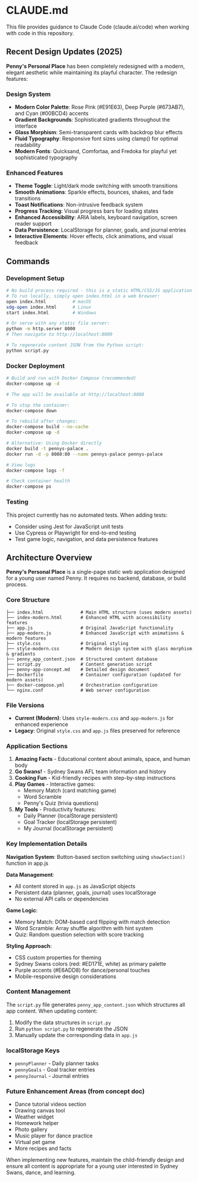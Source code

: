 # CLAUDE.md

This file provides guidance to Claude Code (claude.ai/code) when working with code in this repository.

## Recent Design Updates (2025)

**Penny's Personal Place** has been completely redesigned with a modern, elegant aesthetic while maintaining its playful character. The redesign features:

### Design System
- **Modern Color Palette**: Rose Pink (#E91E63), Deep Purple (#673AB7), and Cyan (#00BCD4) accents
- **Gradient Backgrounds**: Sophisticated gradients throughout the interface
- **Glass Morphism**: Semi-transparent cards with backdrop blur effects
- **Fluid Typography**: Responsive font sizes using clamp() for optimal readability
- **Modern Fonts**: Quicksand, Comfortaa, and Fredoka for playful yet sophisticated typography

### Enhanced Features
- **Theme Toggle**: Light/dark mode switching with smooth transitions
- **Smooth Animations**: Sparkle effects, bounces, shakes, and fade transitions
- **Toast Notifications**: Non-intrusive feedback system
- **Progress Tracking**: Visual progress bars for loading states
- **Enhanced Accessibility**: ARIA labels, keyboard navigation, screen reader support
- **Data Persistence**: LocalStorage for planner, goals, and journal entries
- **Interactive Elements**: Hover effects, click animations, and visual feedback

## Commands

### Development Setup

```bash
# No build process required - this is a static HTML/CSS/JS application
# To run locally, simply open index.html in a web browser:
open index.html          # macOS
xdg-open index.html      # Linux
start index.html         # Windows

# Or serve with any static file server:
python -m http.server 8000
# Then navigate to http://localhost:8000

# To regenerate content JSON from the Python script:
python script.py
```

### Docker Deployment

```bash
# Build and run with Docker Compose (recommended)
docker-compose up -d

# The app will be available at http://localhost:8080

# To stop the container:
docker-compose down

# To rebuild after changes:
docker-compose build --no-cache
docker-compose up -d

# Alternative: Using Docker directly
docker build -t pennys-palace .
docker run -d -p 8080:80 --name pennys-palace pennys-palace

# View logs
docker-compose logs -f

# Check container health
docker-compose ps
```

### Testing

This project currently has no automated tests. When adding tests:
- Consider using Jest for JavaScript unit tests
- Use Cypress or Playwright for end-to-end testing
- Test game logic, navigation, and data persistence features

## Architecture Overview

**Penny's Personal Place** is a single-page static web application designed for a young user named Penny. It requires no backend, database, or build process.

### Core Structure

```
├── index.html              # Main HTML structure (uses modern assets)
├── index-modern.html       # Enhanced HTML with accessibility features
├── app.js                  # Original JavaScript functionality
├── app-modern.js           # Enhanced JavaScript with animations & modern features
├── style.css               # Original styling
├── style-modern.css        # Modern design system with glass morphism & gradients
├── penny_app_content.json  # Structured content database
├── script.py               # Content generation script
├── penny-app-concept.md    # Detailed design document
├── Dockerfile              # Container configuration (updated for modern assets)
├── docker-compose.yml      # Orchestration configuration
└── nginx.conf              # Web server configuration
```

### File Versions
- **Current (Modern)**: Uses `style-modern.css` and `app-modern.js` for enhanced experience
- **Legacy**: Original `style.css` and `app.js` files preserved for reference

### Application Sections

1. **Amazing Facts** - Educational content about animals, space, and human body
2. **Go Swans!** - Sydney Swans AFL team information and history
3. **Cooking Fun** - Kid-friendly recipes with step-by-step instructions
4. **Play Games** - Interactive games:
   - Memory Match (card matching game)
   - Word Scramble 
   - Penny's Quiz (trivia questions)
5. **My Tools** - Productivity features:
   - Daily Planner (localStorage persistent)
   - Goal Tracker (localStorage persistent)
   - My Journal (localStorage persistent)

### Key Implementation Details

**Navigation System**: Button-based section switching using `showSection()` function in app.js

**Data Management**: 
- All content stored in `app.js` as JavaScript objects
- Persistent data (planner, goals, journal) uses localStorage
- No external API calls or dependencies

**Game Logic**:
- Memory Match: DOM-based card flipping with match detection
- Word Scramble: Array shuffle algorithm with hint system
- Quiz: Random question selection with score tracking

**Styling Approach**:
- CSS custom properties for theming
- Sydney Swans colors (red: #ED171E, white) as primary palette
- Purple accents (#E6ADD8) for dance/personal touches
- Mobile-responsive design considerations

### Content Management

The `script.py` file generates `penny_app_content.json` which structures all app content. When updating content:
1. Modify the data structures in `script.py`
2. Run `python script.py` to regenerate the JSON
3. Manually update the corresponding data in `app.js`

### localStorage Keys

- `pennyPlanner` - Daily planner tasks
- `pennyGoals` - Goal tracker entries  
- `pennyJournal` - Journal entries

### Future Enhancement Areas (from concept doc)

- Dance tutorial videos section
- Drawing canvas tool
- Weather widget
- Homework helper
- Photo gallery
- Music player for dance practice
- Virtual pet game
- More recipes and facts

When implementing new features, maintain the child-friendly design and ensure all content is appropriate for a young user interested in Sydney Swans, dance, and learning.